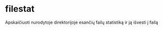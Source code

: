 filestat
========

Apskaičiuoti nurodytoje direktorijoje esančių failų statistiką ir ją išvesti į failą
